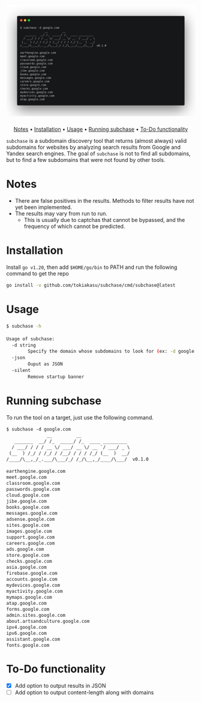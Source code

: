 <h1 align="center">
  <img src="static/terminal.png" alt="terminal" width="900px">
  <br>
</h1>

<p align="center">
  <a href="#notes">Notes</a> •
  <a href="#installation">Installation</a> •
  <a href="#usage">Usage</a> •
  <a href="#running-subchase">Running subchase</a> •
  <a href="#to-do-functionality">To-Do functionality</a>
</p>

`subchase` is a subdomain discovery tool that returns (almost always) valid subdomains for websites by analyzing search results from Google and Yandex search engines. The goal of `subchase` is not to find all subdomains, but to find a few subdomains that were not found by other tools.

# Notes

- There are false positives in the results. Methods to filter results have not yet been implemented.
- The results may vary from run to run.
    - This is usually due to captchas that cannot be bypassed, and the frequency of which cannot be predicted.

# Installation

Install `go v1.20`, then add `$HOME/go/bin` to PATH and run the following command to get the repo

```sh
go install -v github.com/tokiakasu/subchase/cmd/subchase@latest
```

# Usage

```sh
$ subchase -h

Usage of subchase:
  -d string
        Specify the domain whose subdomains to look for (ex: -d google.com)
  -json
        Ouput as JSON
  -silent
        Remove startup banner
```

# Running subchase

To run the tool on a target, just use the following command.

```console
$ subchase -d google.com
               __         __
   _______  __/ /_  _____/ /_  ____ _________
  / ___/ / / / __ \/ ___/ __ \/ __ `/ ___/ _ \  
 (__  ) /_/ / /_/ / /__/ / / / /_/ (__  )  __/
/____/\__,_/_.___/\___/_/ /_/\__,_/____/\___/  v0.1.0

earthengine.google.com
meet.google.com
classroom.google.com
passwords.google.com
cloud.google.com
jibe.google.com
books.google.com
messages.google.com
adsense.google.com
sites.google.com
images.google.com
support.google.com
careers.google.com
ads.google.com
store.google.com
checks.google.com
asia.google.com
firebase.google.com
accounts.google.com
mydevices.google.com
myactivity.google.com
mymaps.google.com
atap.google.com
forms.google.com
admin.sites.google.com
about.artsandculture.google.com
ipv4.google.com
ipv6.google.com
assistant.google.com
fonts.google.com
```

# To-Do functionality

- [x] Add option to output results in JSON
- [ ] Add option to output content-length along with domains
